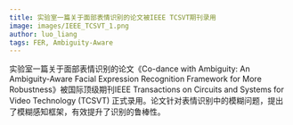 ```yaml
---
title: 实验室一篇关于面部表情识别的论文被IEEE TCSVT期刊录用
image: images/IEEE_TCSVT_1.png
author: luo_liang
tags: FER, Ambiguity-Aware
---
```

<!-- excerpt start -->
实验室一篇关于面部表情识别的论文《Co-dance with Ambiguity: An Ambiguity-Aware Facial Expression Recognition Framework for More Robustness》被国际顶级期刊IEEE Transactions on Circuits and Systems for Video Technology (TCSVT) 正式录用。论文针对表情识别中的模糊问题，提出了模糊感知框架，有效提升了识别的鲁棒性。<br>
<!-- excerpt end -->
